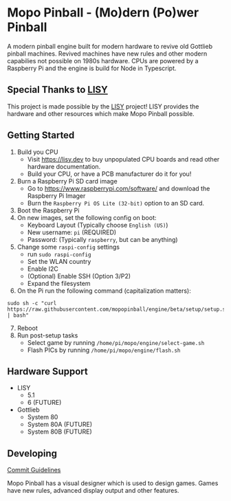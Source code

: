# Mopo Pinball - (Mo)dern (Po)wer Pinball

A modern pinball engine built for modern hardware to revive old Gottlieb pinball machines. Revived machines have new rules and other modern capabilies not possible on 1980s hardware. CPUs are powered by a Raspberry Pi and the engine is build for Node in Typescript.

## Special Thanks to [LISY](https://lisy.dev)

This project is made possible by the [LISY](https://lisy.dev) project! LISY provides the hardware and other resources which make Mopo Pinball possible.

## Getting Started

1. Build you CPU
    * Visit https://lisy.dev to buy unpopulated CPU boards and read other hardware documentation.
    * Build your CPU, or have a PCB manufacturer do it for you!
2. Burn a Raspberry Pi SD card image
    * Go to https://www.raspberrypi.com/software/ and download the Raspberry Pi Imager
    * Burn the `Raspberry Pi OS Lite (32-bit)` option to an SD card.
3. Boot the Raspberry Pi
4. On new images, set the following config on boot:
    * Keyboard Layout (Typically choose `English (US)`)
    * New username: `pi` (REQUIRED)
    * Password: (Typically `raspberry`, but can be anything)
5. Change some `raspi-config` settings
    * run `sudo raspi-config`
    * Set the WLAN country
    * Enable I2C
    * (Optional) Enable SSH (Option 3/P2)
    * Expand the filesystem
6. On the Pi run the following command (capitalization matters):

```
sudo sh -c "curl https://raw.githubusercontent.com/mopopinball/engine/beta/setup/setup.sh | bash"
```

7. Reboot
8. Run post-setup tasks
    * Select game by running `/home/pi/mopo/engine/select-game.sh`
    * Flash PICs by running `/home/pi/mopo/engine/flash.sh`

## Hardware Support

* LISY
    * 5.1
    * 6 (FUTURE)
* Gottlieb
    * System 80
    * System 80A (FUTURE)
    * System 80B (FUTURE)

## Developing

[Commit Guidelines](https://github.com/angular/angular.js/blob/master/DEVELOPERS.md#-git-commit-guidelines)

Mopo Pinball has a visual designer which is used to design games. Games have new rules, advanced display output and
other features.